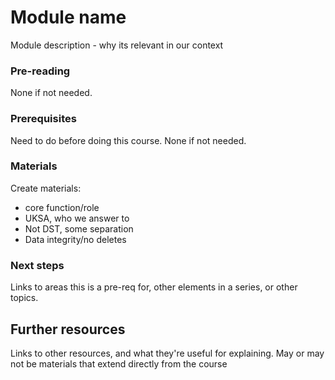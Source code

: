 Module name
===========================

Module description - why its relevant in our context

### Pre-reading

None if not needed.

### Prerequisites

Need to do before doing this course. None if not needed.

### Materials

Create materials:
- core function/role
- UKSA, who we answer to
- Not DST, some separation
- Data integrity/no deletes

### Next steps

Links to areas this is a pre-req for, other elements in a series, or other topics.



Further resources
----------------------------

Links to other resources, and what they're useful for explaining.
May or may not be materials that extend directly from the course